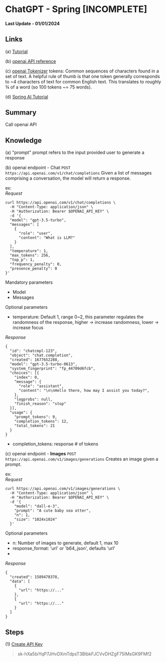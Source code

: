 # ChatGPT - Spring [INCOMPLETE]
#### Last Update - 01/01/2024
## Links
(a) [Tutorial](https://levelup.gitconnected.com/chatgtp-integration-with-spring-boot-application-280637e69e73)

(b) [openai API reference](https://platform.openai.com/docs/api-reference/introduction)

(c) [openai Tokenizer](https://platform.openai.com/tokenizer)
tokens: Common sequences of characters found in a set of text. A helpful rule of thumb is that one token generally corresponds to ~4 characters of text for common English text. This translates to roughly ¾ of a word (so 100 tokens ~= 75 words).

(d) [Spring AI Tutorial](https://medium.com/gitconnected/add-generative-ai-in-your-spring-boot-application-spring-ai-12561b1adf08)

## Summary
Call openai API

## Knowledge
(a) "prompt"
prompt refers to the input provided user to generate a response

(b) openai endpoint - Chat
```POST https://api.openai.com/v1/chat/completions```
Given a list of messages comprising a conversation, the model will return a response.

ex: <br />
*Request*
```aidl
curl https://api.openai.com/v1/chat/completions \
  -H "Content-Type: application/json" \
  -H "Authorization: Bearer $OPENAI_API_KEY" \
  -d '{
  "model": "gpt-3.5-turbo",
  "messages": [
    {
      "role": "user",
      "content": "What is LLM?"
    }
  ],
  "temperature": 1,
  "max_tokens": 256,
  "top_p": 1,
  "frequency_penalty": 0,
  "presence_penalty": 0
}'
```
Mandatory parameters
- Model
- Messages

Optional parameters
- temperature: Default 1, range 0~2, this parameter regulates the randomness of the response, higher -> increase randomness, lower -> increase focus


*Response*
```aidl
{
  "id": "chatcmpl-123",
  "object": "chat.completion",
  "created": 1677652288,
  "model": "gpt-3.5-turbo-0613",
  "system_fingerprint": "fp_44709d6fcb",
  "choices": [{
    "index": 0,
    "message": {
      "role": "assistant",
      "content": "\n\nHello there, how may I assist you today?",
    },
    "logprobs": null,
    "finish_reason": "stop"
  }],
  "usage": {
    "prompt_tokens": 9,
    "completion_tokens": 12,
    "total_tokens": 21
  }
}
```
- completion_tokens: response # of tokens

(c) openai endpoint - **Images**
```POST https://api.openai.com/v1/images/generations```
Creates an image given a prompt.

ex: <br />
*Request*
```aidl
curl https://api.openai.com/v1/images/generations \
  -H "Content-Type: application/json" \
  -H "Authorization: Bearer $OPENAI_API_KEY" \
  -d '{
    "model": "dall-e-3",
    "prompt": "A cute baby sea otter",
    "n": 1,
    "size": "1024x1024"
  }'

```
Optional parameters
- n: Number of images to generate, default 1, max 10
- response_format: 'url' or 'b64_json', defaults 'url'
- 
*Response*
```aidl
{
  "created": 1589478378,
  "data": [
    {
      "url": "https://..."
    },
    {
      "url": "https://..."
    }
  ]
}
```


## Steps
(1) [Create API Key](https://platform.openai.com/api-keys)
> 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
